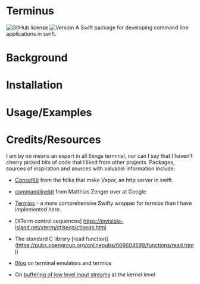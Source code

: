 # Terminus
![GitHub license](https://img.shields.io/github/license/jbadger3/SwiftAnnoy) ![Version](https://img.shields.io/github/v/tag/jbadger3/Terminus)
A Swift package for developing command line applications in swift.


# Background

# Installation

# Usage/Examples



# Credits/Resources

I am by no means an expert in all things terminal, nor can I say that I haven't cherry picked bits of code that I liked from other projects. Packages, sources of inspiration and sources with valuable information include: 

* [ConsolKit](https://github.com/vapor/console-kit) from the folks that make Vapor, an http server in swift.

* [commandlinekit](https://github.com/objecthub/swift-commandlinekit) from Matthias Zenger over at Google

* [Termios](https://github.com/Ponyboy47/Termios) - a more comprehensive Swifty wrapper for termios than I have implemented here.

* [XTerm control sequences] https://invisible-island.net/xterm/ctlseqs/ctlseqs.html

* The standard C library [read function] (https://pubs.opengroup.org/onlinepubs/009604599/functions/read.html)

* [Blog](https://blog.nelhage.com/2009/12/a-brief-introduction-to-termios/) on terminal emulators and termios 

* On [buffering of low level input streams](http://www.pixelbeat.org/programming/stdio_buffering/) at the kernel level 

